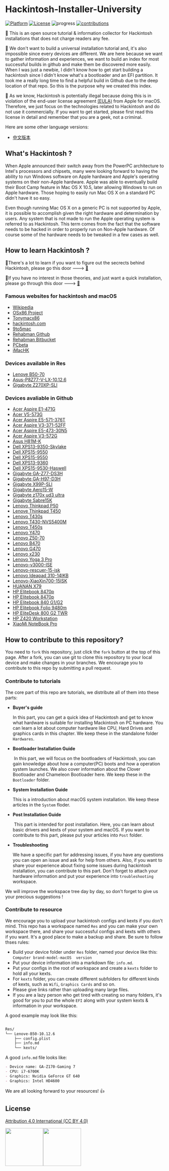 


# Hackintosh-Installer-University
[![Platform](https://img.shields.io/badge/platform-markdown-red.svg)](https://shields.io/)
[![License](https://img.shields.io/badge/license-CC%204.0-blue.svg)](https://creativecommons.org/licenses/by/4.0/)
![progress](https://img.shields.io/badge/progress-developing-yellow.svg)
[![contributions](https://img.shields.io/badge/contributions-welcome-green.svg)](https://github.com/huangyz0918/Hackintosh-Installer-University) 


:loudspeaker: This is an open source tutorial & information collector for Hackintosh installations that does not charge readers any fee. 

:loudspeaker: We don't want to build a universal installation tutorial and, it's also impossible since every devices are different. We are here because we want to gather information and experiences, we want to build an index for most successful builds in github and make them be discovered more easily. When I was just a newbie, I didn't know how to get start building a hackintosh since I didn't know what's a bootloader and an EFI partition. It took me a really long time to find a helpful build in Github due to the deep location of that repo. So this is the purpose why we created this index.

:loudspeaker: As we know, Hackintosh is potentially illegal because doing this is in violation of the end-user license agreement [(EULA)](http://images.apple.com/legal/sla/docs/macosx107.pdf) from Apple for macOS. Therefore, we just focus on the technologies related to Hackintosh and do not use it commercially. If you want to get started, please first read this license in detail and remember that you are a geek, not a criminal.

Here are some other language versions:
- [中文版本](README-CN.md)


## What's Hackintosh ?

When Apple announced their switch away from the PowerPC architecture to Intel's processors and chipsets, many were looking forward to having the ability to run Windows software on Apple hardware and Apple's operating systems on their non-Apple hardware. Apple was able to eventually build their Boot Camp feature in Mac OS X 10.5, later allowing Windows to run on Apple hardware. Those hoping to easily run Mac OS X on a standard PC didn't have it so easy.

Even though running Mac OS X on a generic PC is not supported by Apple, it is possible to accomplish given the right hardware and determination by users. Any system that is not made to run the Apple operating system is referred to as Hackintosh. This term comes from the fact that the software needs to be hacked in order to properly run on Non-Apple hardware. Of course some of the hardware needs to be tweaked in a few cases as well.

## How to learn Hackintosh ?

:bell:There's a lot to learn if you want to figure out the secrects behind Hackintosh, please go this door ---> [:door:](slow/slow.md)

:bell:If you have no interest in those theories, and just want a quick installation, please go through this door ---> [:door:](quick/quick.md)

### Famous websites for hackintosh and macOS
- [Wikipedia](https://en.wikipedia.org/wiki/Hackintosh)
- [OSx86 Project](https://www.osx86project.org/)
- [Tonymacx86](https://www.tonymacx86.com/)
- [hackintosh.com](https://hackintosh.com/)
- [9to5mac](https://9to5mac.com/)
- [Rehabman Github](https://github.com/RehabMan)
- [Rehabman Bitbucket](https://bitbucket.org/RehabMan/)
- [PCbeta](http://mac.pcbeta.com/)
- [iMacHK](https://imac.hk/)

### Devices available in Res

- [Lenove B50-70](https://github.com/huangyz0918/Hackintosh-Installer-University/tree/master/Res/%20Lenove-B50-intelHD4600-success)
- [Asus-P8Z77-V-LX-10.12.6](https://github.com/huangyz0918/Hackintosh-Installer-University/tree/master/Res/Asus-P8Z77-V-LX-10.12.6)
- [Gigabyte Z270XP-SLI](https://github.com/huangyz0918/Hackintosh-Installer-University/tree/master/Res/Gigabyte-GA-Z270XP-SLI-10.13.4)

### Devices avaliable in Github

- [Acer Aspire E1-471G](https://github.com/matthew728960/Clover-ACER-E1-471G)
- [Acer V5-573G](https://github.com/Kaijun/Acer-V5-573G-Hackintosh)
- [Acer Aspire E5-571-376T](https://github.com/GalaticStryder/Acer-E5-571-Hackintosh)
- [Acer Aspire V3-371-52FF](https://github.com/Ty3uK/52ff-elcapitan-toolbox)
- [Acer Aspire E5-473-30N5](https://github.com/b-ggs/aspire-e5-hackintosh)
- [Acer Aspire V3-572G](https://github.com/FREDwiz/Hackintosh)
- [Asus H81M-K](https://github.com/Slbomber/AsusH81MK-macos)
- [Dell XPS13-9350-Skylake](https://github.com/syscl/XPS9350-macOS)
- [Dell XPS15-9550](https://github.com/corenel/XPS9550-macOS)
- [Dell XPS15-9550](https://github.com/PromiseYo/XPS15-9550-macOS)
- [Dell XPS13-9360](https://github.com/the-darkvoid/XPS9360-macOS)
- [Dell XPS15-9530-Haswell](https://github.com/the-darkvoid/XPS9530-OSX)
- [Gigabyte GA-Z77-DS3H](https://github.com/tkrotoff/Gigabyte-GA-Z77-DS3H-rev1.1-Hackintosh)
- [Gigabyte GA-H97-D3H](https://github.com/korzhyk/Clover_GA-H97-D3H)
- [Gigabyte X99P-SLI](https://github.com/koush/EFI-X99)
- [Gigabyte Aero15-W](https://github.com/Errrneist/Hackintosh-Aero-15W)
- [Gigabyte z170x ud3 ultra](https://github.com/RoJoHub/Hackintosh)
- [Gigabyte Sabre15K](https://github.com/gnehs/Sabre15KClover)
- [ Lenovo Thinkpad P50](https://github.com/Errrneist/Hackintosh-Thinkpad-P50)
- [Lenove Thinkpad T450](https://github.com/shmilee/T450-Hackintosh)
- [Lenovo T430s](https://github.com/dmitriypavlov/T430s-macOS)
- [Lenovo T430-NVS5400M](https://github.com/david-cako/T430-Hackintosh)
- [Lenovo T450s](https://github.com/stevenmirabito/T450s-Hackintosh)
- [Lenovo Y470](https://github.com/Dwarven/Hackintosh/tree/master/Lenovo%20Y470)
- [Lenovo Z50-70](https://github.com/Maxvien/hackintosh-lenovo-z5070)
- [Lenovo B470](https://github.com/0xE8551CCB/hackintosh)
- [Lenovo G470](https://github.com/hunterMG/DSDT-Lenovo-G470)
- [Lenovo x230 ](https://github.com/edu-rinaldi/Lenovo-x230-High-Sierra)
- [Lenovo Yoga 3 Pro](https://github.com/zohaad/hackintosh-Yoga-3-Pro)
- [Lenovo-v3000-ISE](https://github.com/Xc2333/Hackintosh-Lenovo-v3000-ISE)
- [Lenovo-rescuer-15-isk](https://github.com/oneplusdash/lenovo-rescuer-15-isk-hackintosh)
- [Lenovo Ideapad 310-14IKB](https://github.com/29satnam/LenovoHackintoshEFI)
- [Lenovo-XiaoXin700-15ISK](https://github.com/athlonreg/Lenovo-XiaoXin700-15ISK)
- [HUANAN X79](https://github.com/cheneyveron/clover-x79-e5-2670-gtx650)
- [HP Elitebook 8470p](https://github.com/minhphuc429/hackintosh-hp-elitebook-8470p)
- [HP Elitebook 8470p](https://github.com/dreadkopp/8470p_10.13.x)
- [HP Elitebook 840 G1/G2](https://github.com/loicpirez/HackintoshConfig)
- [HP Elitebook Folio 9480m](https://github.com/obviouslyerratic/clover_9480m)
- [HP EliteDesk 800 G2 TWR](https://github.com/sakoula/hackintosh.hp.800.g2)
- [HP Z420 Workstation](https://github.com/NTT123/Hackintosh-HP-Z420-MacOS-High-Sierra-10.13)
- [XiaoMi NoteBook Pro](https://github.com/daliansky/XiaoMi-Pro)



## How to contribute to this repository?

You need to `fork` this repository, just click the `fork` button at the top of this page.
After a fork, you can use git to clone this repository to your local device and make changes in your branches. We encourage you to  contribute to this repo by submitting a pull request.

### **Contribute to tutorials**
The core part of this repo are tutorials, we distribute all of them into these parts:

- **Buyer's guide**

    In this part, you can get a quick idea of Hackintosh and get to know what hardware is suitable for installing Mackintosh on PC hardware. You can learn a lot about computer hardware like CPU, Hard Drives and graphics cards in this chapter. We keep these in the standalone folder `Hardwares`.

- **Bootloader Installation Guide**

    In this part, we will focus on the bootloaders of Hackintosh, you can gain knowledge about how a computer(PC) boots and how a operation system launches. We also cover information about the Clover Bootloader and Chameleon Bootloader here. We keep these in the `Bootloader` folder.

- **System Installation Guide**
  
    This is a introduction about macOS system installation. We keep these articles in the  `System` floder.

- **Post Installation Guide**

    This part is intended for post installation. Here, you can learn about basic drivers and kexts of your system and macOS. If you want to contribute to this part, please put your articles into `Post` folder.

- **Troubleshooting**

    We have a specific part for addressing issues, if you have any questions you can open an issue and ask for help from others. Also, if you want to share your experience about fixing some issues during hackintosh installation, you can contribute to this part. Don't forget to attach your hardware information and put your experience into `troubleshooting` workspace.

We will improve the workspace tree day by day, so don't forget to give us your precious suggestions !

### **Contribute to resource**
We encourage you to upload your hackintosh configs and kexts if you don't mind. This repo has a workspace named `Res` and you can make your own workspace there, and share your successful configs and kexts with others if you want. It's a good place to make a backup and share. Be sure to follow thses rules:

- Build your device folder under `Res` folder, named your device like this: `Computer brand-model-macOS  version`
- Put your device information into a markdown file: `info.md`.
- Put your configs in the root of workspace and create a `kexts` folder to hold all your kexts.
- For `kexts` folder, you can create different subfolders for different kinds of kexts, such as `Wifi`, `Graphics Cards` and so on.
- Please give links rather than uploading many large files.
- If you are a lazy person who get tired with creating so many folders, it's good for you to put the whole `EFI` along with your system kexts & information in your workspace.

A good example may look like this:

```bash

Res/
└── Lenove-B50-10.12.6
    ├── config.plist
    ├── info.md
    └── kexts/

```
A good `info.md` file looks like:

```markdown
- Device name: GA-Z170-Gaming 7
- CPU: i7-6700K
- Graphics: Nvidia GeForce GT 640
- Graphics: Intel HD4600

```

We are all looking forward to your resources! :+1:

## License
[Attribution 4.0 International (CC BY 4.0)](https://creativecommons.org/licenses/by/4.0/)

<img width="120" src="https://i.loli.net/2018/05/15/5afaddc9aa3f5.png"/><img width="120" src="https://i.loli.net/2018/05/15/5afaddc9a9789.png"/>


